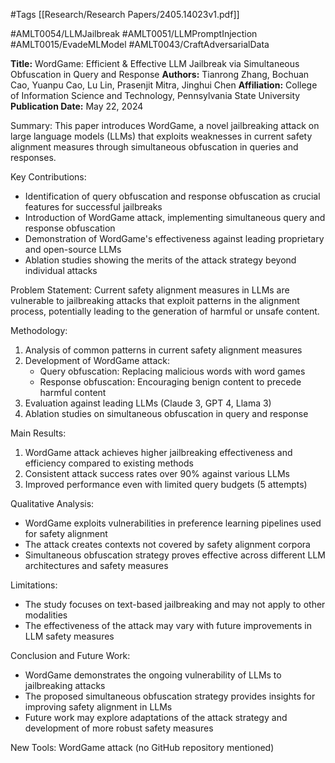 #Tags
[[Research/Research Papers/2405.14023v1.pdf]]

#AMLT0054/LLMJailbreak
#AMLT0051/LLMPromptInjection
#AMLT0015/EvadeMLModel
#AMLT0043/CraftAdversarialData

**Title:** WordGame: Efficient & Effective LLM Jailbreak via Simultaneous Obfuscation in Query and Response
**Authors:** Tianrong Zhang, Bochuan Cao, Yuanpu Cao, Lu Lin, Prasenjit Mitra, Jinghui Chen
**Affiliation:** College of Information Science and Technology, Pennsylvania State University
**Publication Date:** May 22, 2024

Summary:
This paper introduces WordGame, a novel jailbreaking attack on large language models (LLMs) that exploits weaknesses in current safety alignment measures through simultaneous obfuscation in queries and responses.

Key Contributions:
- Identification of query obfuscation and response obfuscation as crucial features for successful jailbreaks
- Introduction of WordGame attack, implementing simultaneous query and response obfuscation
- Demonstration of WordGame's effectiveness against leading proprietary and open-source LLMs
- Ablation studies showing the merits of the attack strategy beyond individual attacks

Problem Statement:
Current safety alignment measures in LLMs are vulnerable to jailbreaking attacks that exploit patterns in the alignment process, potentially leading to the generation of harmful or unsafe content.

Methodology:
1. Analysis of common patterns in current safety alignment measures
2. Development of WordGame attack:
   - Query obfuscation: Replacing malicious words with word games
   - Response obfuscation: Encouraging benign content to precede harmful content
3. Evaluation against leading LLMs (Claude 3, GPT 4, Llama 3)
4. Ablation studies on simultaneous obfuscation in query and response

Main Results:
1. WordGame attack achieves higher jailbreaking effectiveness and efficiency compared to existing methods
2. Consistent attack success rates over 90% against various LLMs
3. Improved performance even with limited query budgets (5 attempts)

Qualitative Analysis:
- WordGame exploits vulnerabilities in preference learning pipelines used for safety alignment
- The attack creates contexts not covered by safety alignment corpora
- Simultaneous obfuscation strategy proves effective across different LLM architectures and safety measures

Limitations:
- The study focuses on text-based jailbreaking and may not apply to other modalities
- The effectiveness of the attack may vary with future improvements in LLM safety measures

Conclusion and Future Work:
- WordGame demonstrates the ongoing vulnerability of LLMs to jailbreaking attacks
- The proposed simultaneous obfuscation strategy provides insights for improving safety alignment in LLMs
- Future work may explore adaptations of the attack strategy and development of more robust safety measures

New Tools:
WordGame attack (no GitHub repository mentioned)